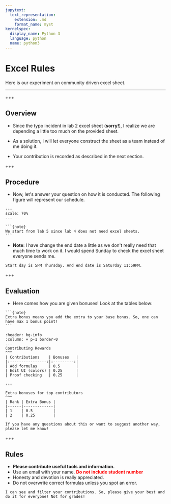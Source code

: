 ```yaml
---
jupytext:
  text_representation:
    extension: .md
    format_name: myst
kernelspec:
  display_name: Python 3
  language: python
  name: python3
---
```


# Excel Rules

Here is our experiment on community driven excel sheet.

___

+++

## Overview

- Since the typo incident in lab 2 excel sheet (**sorry!**), I realize we are depending a little too much on the provided sheet.

- As a solution, I will let everyone construct the sheet as a team instead of me doing it.

- Your contribution is recorded as described in the next section.

+++

## Procedure

- Now, let's answer your question on how it is conducted. The following figure will represent our schedule.

```{figure} ../images/ExcelSheetTimeline.jpg
---
scale: 70%
---
```

````{margin}
```{note}
We start from lab 5 since lab 4 does not need excel sheets.
```
````

- **Note**: I have change the end date a little as we don't really need that much time to work on it. I would spend Sunday to check the excel sheet everyone sends me.

```{attention}
Start day is 5PM Thursday. And end date is Saturday 11:59PM.
```


+++

## Evaluation

- Here comes how you are given bonuses! Look at the tables below:

````{margin}
```{note}
Extra bonus means you add the extra to your base bonus. So, one can have max 1 bonus point!
```
````

````{panels}
:header: bg-info
:column: + p-1 border-0
---
Contributing Rewards
^^^ 
| Contributions    | Bonuses   |
|:----------------:|:---------:|
| Add formulas     | 0.5       |
| Edit UI (colors) | 0.25      | 
| Proof checking   | 0.25      |

---

Extra bonuses for top contributors
^^^
| Rank | Extra Bonus |
|------|-------------|
| 1    | 0.5         |
| 2    | 0.25        |

````

```{note}
If you have any questions about this or want to suggest another way, please let me know!
```

+++

## Rules

- <b>Please contribute useful tools and information.</b>
- Use an email with your name. <font color='red'><b>Do not include student number</b></font>
- Honesty and devotion is really appreciated.
- Do not overwrite correct formulas unless you spot an error.

```{attention}
I can see and filter your contributions. So, please give your best and do it for everyone! Not for grades!
```
